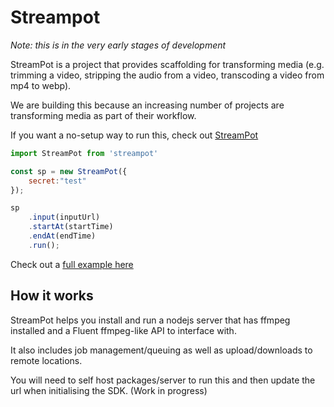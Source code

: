 # Streampot

*Note: this is in the very early stages of development*

StreamPot is a project that provides scaffolding for transforming media (e.g. trimming a video, stripping the audio from a video, transcoding a video from mp4 to webp).

We are building this because an increasing number of projects are transforming media as part of their workflow. 

If you want a no-setup way to run this, check out [StreamPot](https://www.streampot.io/)

```js
import StreamPot from 'streampot'

const sp = new StreamPot({
    secret:"test"
});

sp
    .input(inputUrl)
    .startAt(startTime)
    .endAt(endTime)
    .run();

```
Check out a [full example here](https://www.streampot.io/examples.html)

## How it works

StreamPot helps you install and run a nodejs server that has ffmpeg installed and a Fluent ffmpeg-like API to interface with.

It also includes job management/queuing as well as upload/downloads to remote locations.

You will need to self host packages/server to run this and then update the url when initialising the SDK. (Work in progress)